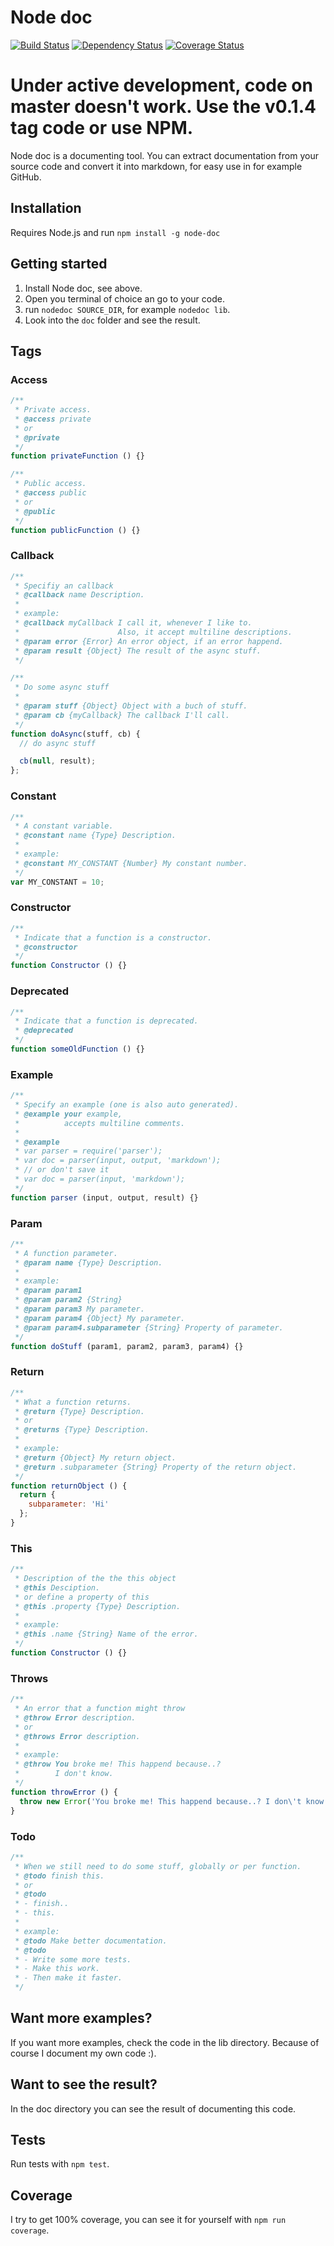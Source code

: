# Node doc

[![Build Status](https://travis-ci.org/Thomasdezeeuw/node-doc.svg?branch=master)](https://travis-ci.org/Thomasdezeeuw/node-doc)
[![Dependency Status](https://gemnasium.com/Thomasdezeeuw/node-doc.svg)](https://gemnasium.com/Thomasdezeeuw/node-doc)
[![Coverage Status](https://coveralls.io/repos/Thomasdezeeuw/node-doc/badge.png)](https://coveralls.io/r/Thomasdezeeuw/node-doc)


# Under active development, code on master doesn't work. Use the v0.1.4 tag code or use NPM.

Node doc is a documenting tool. You can extract documentation from your source code and convert it into markdown, for easy use in for example GitHub.

## Installation

Requires Node.js and run ```npm install -g node-doc```

## Getting started

1. Install Node doc, see above.
2. Open you terminal of choice an go to your code.
2. run ```nodedoc SOURCE_DIR```, for example ```nodedoc lib```.
3. Look into the ```doc``` folder and see the result.

## Tags

### Access

```js
/**
 * Private access.
 * @access private
 * or
 * @private
 */
function privateFunction () {}

/**
 * Public access.
 * @access public
 * or
 * @public
 */
function publicFunction () {}
```

### Callback

```js
/**
 * Specifiy an callback
 * @callback name Description.
 *
 * example:
 * @callback myCallback I call it, whenever I like to.
 *                      Also, it accept multiline descriptions.
 * @param error {Error} An error object, if an error happend.
 * @param result {Object} The result of the async stuff.
 */

/**
 * Do some async stuff
 *
 * @param stuff {Object} Object with a buch of stuff.
 * @param cb {myCallback} The callback I'll call.
 */
function doAsync(stuff, cb) {
  // do async stuff

  cb(null, result);
};
```

### Constant

```js
/**
 * A constant variable.
 * @constant name {Type} Description.
 *
 * example:
 * @constant MY_CONSTANT {Number} My constant number.
 */
var MY_CONSTANT = 10;
```

### Constructor

```js
/**
 * Indicate that a function is a constructor.
 * @constructor
 */
function Constructor () {}
```

### Deprecated

```js
/**
 * Indicate that a function is deprecated.
 * @deprecated
 */
function someOldFunction () {}
```

### Example

```js
/**
 * Specify an example (one is also auto generated).
 * @example your example,
 *          accepts multiline comments.
 *
 * @example
 * var parser = require('parser');
 * var doc = parser(input, output, 'markdown');
 * // or don't save it
 * var doc = parser(input, 'markdown');
 */
function parser (input, output, result) {}
```

### Param

```js
/**
 * A function parameter.
 * @param name {Type} Description.
 *
 * example:
 * @param param1
 * @param param2 {String}
 * @param param3 My parameter.
 * @param param4 {Object} My parameter.
 * @param param4.subparameter {String} Property of parameter.
 */
function doStuff (param1, param2, param3, param4) {}
```

### Return

```js
/**
 * What a function returns.
 * @return {Type} Description.
 * or
 * @returns {Type} Description.
 *
 * example:
 * @return {Object} My return object.
 * @return .subparameter {String} Property of the return object.
 */
function returnObject () {
  return {
    subparameter: 'Hi'
  };
}
```

### This

```js
/**
 * Description of the the this object
 * @this Desciption.
 * or define a property of this
 * @this .property {Type} Description.
 *
 * example:
 * @this .name {String} Name of the error.
 */
function Constructor () {}
```

### Throws

```js
/**
 * An error that a function might throw
 * @throw Error description.
 * or
 * @throws Error description.
 *
 * example:
 * @throw You broke me! This happend because..?
 *        I don't know.
 */
function throwError () {
  throw new Error('You broke me! This happend because..? I don\'t know.');
}
```

### Todo

```js
/**
 * When we still need to do some stuff, globally or per function.
 * @todo finish this.
 * or
 * @todo
 * - finish..
 * - this.
 *
 * example:
 * @todo Make better documentation.
 * @todo
 * - Write some more tests.
 * - Make this work.
 * - Then make it faster.
 */
```

## Want more examples?

If you want more examples, check the code in the lib directory. Because of course I document my own code :).

## Want to see the result?

In the doc directory you can see the result of documenting this code.

## Tests

Run tests with ```npm test```.

## Coverage

I try to get 100% coverage, you can see it for yourself with ```npm run coverage```.
